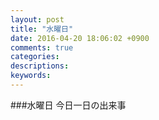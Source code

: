 ```yaml
---
layout: post
title: "水曜日"
date: 2016-04-20 18:06:02 +0900
comments: true
categories: 
descriptions: 
keywords: 
---
```

###水曜日
今日一日の出来事
